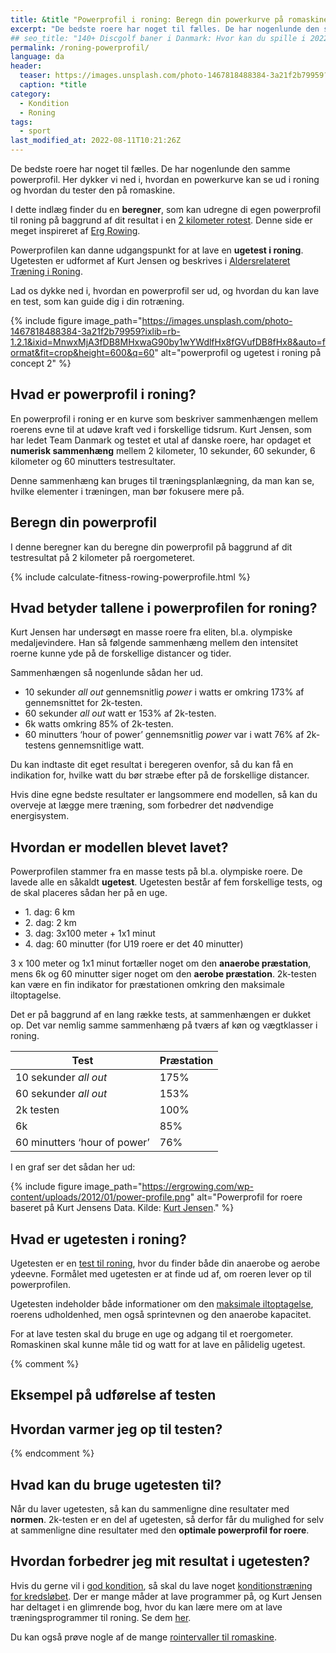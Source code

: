 ```yaml
---
title: &title "Powerprofil i roning: Beregn din powerkurve på romaskine"
excerpt: "De bedste roere har noget til fælles. De har nogenlunde den samme powerprofil. Her dykker vi ned i, hvordan en powerkurve kan se ud i roning og hvordan du tester den på romaskine."
## seo_title: "140+ Discgolf baner i Danmark: Hvor kan du spille i 2022?"
permalink: /roning-powerprofil/
language: da
header:
  teaser: https://images.unsplash.com/photo-1467818488384-3a21f2b79959?ixlib=rb-1.2.1&ixid=MnwxMjA3fDB8MHxwaG90by1wYWdlfHx8fGVufDB8fHx8&auto=format&fit=crop&height=300&w=400&q=10
  caption: *title
category:
  - Kondition
  - Roning
tags:
  - sport
last_modified_at: 2022-08-11T10:21:26Z
---
```


De bedste roere har noget til fælles. De har nogenlunde den samme powerprofil. Her dykker vi ned i, hvordan en powerkurve kan se ud i roning og hvordan du tester den på romaskine.

I dette indlæg finder du en **beregner**, som kan udregne di egen powerprofil til roning på baggrund af dit resultat i en [2 kilometer rotest](/kondital-roning/). Denne side er meget inspireret af [Erg Rowing](https://ergrowing.com/2k-erg-power-profile-calculator/).

Powerprofilen kan danne udgangspunkt for at lave en **ugetest i roning**. Ugetesten er udformet af Kurt Jensen og beskrives i [Aldersrelateret Træning i Roning](https://roning.dk/app/uploads/2016/12/ATRO-bogen.pdf).

Lad os dykke ned i, hvordan en powerprofil ser ud, og hvordan du kan lave en test, som kan guide dig i din rotræning.

{% include figure image_path="https://images.unsplash.com/photo-1467818488384-3a21f2b79959?ixlib=rb-1.2.1&ixid=MnwxMjA3fDB8MHxwaG90by1wYWdlfHx8fGVufDB8fHx8&auto=format&fit=crop&height=600&q=60" alt="powerprofil og ugetest i roning på concept 2" %}

## Hvad er powerprofil i roning?

En powerprofil i roning er en kurve som beskriver sammenhængen mellem roerens evne til at udøve kraft ved i forskellige tidsrum. Kurt Jensen, som har ledet Team Danmark og testet et utal af danske roere, har opdaget et **numerisk sammenhæng** mellem 2 kilometer, 10 sekunder, 60 sekunder, 6 kilometer og 60 minutters testresultater.

Denne sammenhæng kan bruges til træningsplanlægning, da man kan se, hvilke elementer i træningen, man bør fokusere mere på.

## Beregn din powerprofil

I denne beregner kan du beregne din powerprofil på baggrund af dit testresultat på 2 kilometer på roergometeret.

{% include calculate-fitness-rowing-powerprofile.html %}

## Hvad betyder tallene i powerprofilen for roning?

Kurt Jensen har undersøgt en masse roere fra eliten, bl.a. olympiske medaljevindere. Han så følgende sammenhæng mellem den intensitet roerne kunne yde på de forskellige distancer og tider.

Sammenhængen så nogenlunde sådan her ud.

- 10 sekunder _all out_ gennemsnitlig _power_ i watts er omkring 173% af gennemsnittet for 2k-testen.
- 60 sekunder _all out_ watt er 153% af 2k-testen.
- 6k watts omkring 85% of 2k-testen.
- 60 minutters ‘hour of power’ gennemsnitlig _power_ var i watt 76% af 2k-testens gennemsnitlige watt.

Du kan indtaste dit eget resultat i beregeren ovenfor, så du kan få en indikation for, hvilke watt du bør stræbe efter på de forskellige distancer.

Hvis dine egne bedste resultater er langsommere end modellen, så kan du overveje at lægge mere træning, som forbedrer det nødvendige energisystem.

## Hvordan er modellen blevet lavet?

Powerprofilen stammer fra en masse tests på bl.a. olympiske roere. De lavede alle en såkaldt **ugetest**. Ugetesten består af fem forskellige tests, og de skal placeres sådan her på en uge.

- 1\. dag: 6 km
- 2\. dag: 2 km
- 3\. dag: 3x100 meter + 1x1 minut
- 4\. dag: 60 minutter (for U19 roere er det 40 minutter)

3 x 100 meter og 1x1 minut fortæller noget om den **anaerobe præstation**, mens 6k og 60 minutter siger noget om den **aerobe præstation**. 2k-testen kan være en fin indikator for præstationen omkring den maksimale iltoptagelse.

Det er på baggrund af en lang række tests, at sammenhængen er dukket op. Det var nemlig samme sammenhæng på tværs af køn og vægtklasser i roning.

| Test | Præstation |
|-|-|
| 10 sekunder _all out_ | 175% |
| 60 sekunder _all out_ | 153% |
| 2k testen | 100% |
| 6k | 85% |
| 60 minutters ‘hour of power’ | 76% |

I en graf ser det sådan her ud:

{% include figure image_path="https://ergrowing.com/wp-content/uploads/2012/01/power-profile.png" alt="Powerprofil for roere baseret på Kurt Jensens Data. Kilde: [Kurt Jensen](https://ergrowing.com/2k-erg-power-profile-calculator/)." %}

## Hvad er ugetesten i roning?

Ugetesten er en [test til roning](/kondital-roning/), hvor du finder både din anaerobe og aerobe ydeevne. Formålet med ugetesten er at finde ud af, om roeren lever op til powerprofilen.

Ugetesten indeholder både informationer om den [maksimale iltoptagelse](/maksimale-iltoptagelse-vo2max/), roerens udholdenhed, men også sprintevnen og den anaerobe kapacitet.

For at lave testen skal du bruge en uge og adgang til et roergometer. Romaskinen skal kunne måle tid og watt for at lave en pålidelig ugetest.

{% comment %}

## Eksempel på udførelse af testen

## Hvordan varmer jeg op til testen?

{% endcomment %}

## Hvad kan du bruge ugetesten til?

Når du laver ugetesten, så kan du sammenligne dine resultater med **normen**. 2k-testen er en del af ugetesten, så derfor får du mulighed for selv at sammenligne dine resultater med den **optimale powerprofil for roere**.

## Hvordan forbedrer jeg mit resultat i ugetesten?

Hvis du gerne vil i [god kondition](/kondition/), så skal du lave noget [konditionstræning for kredsløbet](/konditionstraening/). Der er mange måder at lave programmer på, og Kurt Jensen har deltaget i en glimrende bog, hvor du kan lære mere om at lave træningsprogrammer til roning. Se dem [her](http://www.redking.me.uk/sport/rowing/training/c2_training_v2.pdf).

Du kan også prøve nogle af de mange [rointervaller til romaskine](/artikel/traeningsprogrammer-intervaller-roning/).

